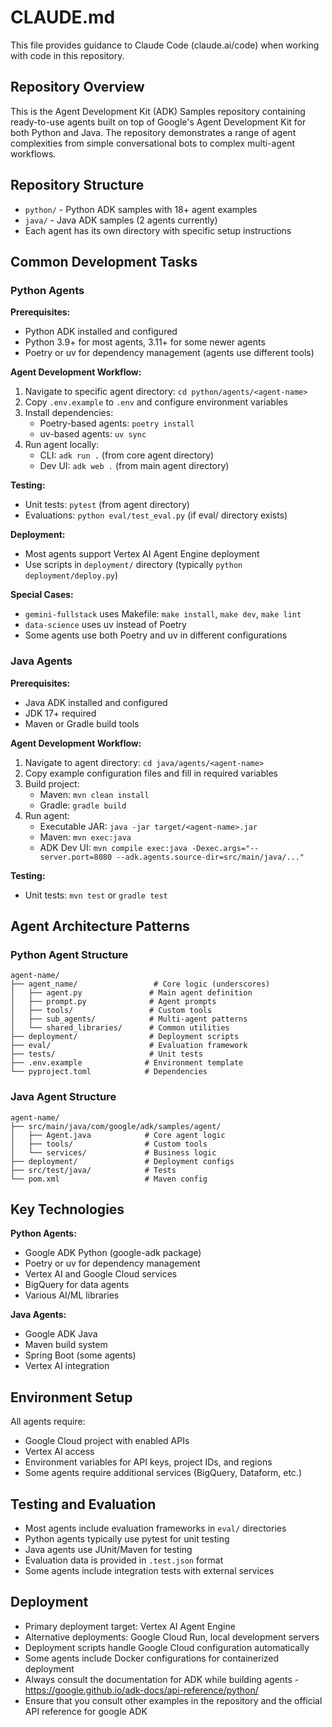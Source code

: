 # CLAUDE.md

This file provides guidance to Claude Code (claude.ai/code) when working with code in this repository.

## Repository Overview

This is the Agent Development Kit (ADK) Samples repository containing ready-to-use agents built on top of Google's Agent Development Kit for both Python and Java. The repository demonstrates a range of agent complexities from simple conversational bots to complex multi-agent workflows.

## Repository Structure

- `python/` - Python ADK samples with 18+ agent examples
- `java/` - Java ADK samples (2 agents currently)
- Each agent has its own directory with specific setup instructions

## Common Development Tasks

### Python Agents

**Prerequisites:**
- Python ADK installed and configured
- Python 3.9+ for most agents, 3.11+ for some newer agents
- Poetry or uv for dependency management (agents use different tools)

**Agent Development Workflow:**
1. Navigate to specific agent directory: `cd python/agents/<agent-name>`
2. Copy `.env.example` to `.env` and configure environment variables
3. Install dependencies:
   - Poetry-based agents: `poetry install`
   - uv-based agents: `uv sync`
4. Run agent locally:
   - CLI: `adk run .` (from core agent directory)
   - Dev UI: `adk web .` (from main agent directory)

**Testing:**
- Unit tests: `pytest` (from agent directory)
- Evaluations: `python eval/test_eval.py` (if eval/ directory exists)

**Deployment:**
- Most agents support Vertex AI Agent Engine deployment
- Use scripts in `deployment/` directory (typically `python deployment/deploy.py`)

**Special Cases:**
- `gemini-fullstack` uses Makefile: `make install`, `make dev`, `make lint`
- `data-science` uses uv instead of Poetry
- Some agents use both Poetry and uv in different configurations

### Java Agents

**Prerequisites:**
- Java ADK installed and configured
- JDK 17+ required
- Maven or Gradle build tools

**Agent Development Workflow:**
1. Navigate to agent directory: `cd java/agents/<agent-name>`
2. Copy example configuration files and fill in required variables
3. Build project:
   - Maven: `mvn clean install`
   - Gradle: `gradle build`
4. Run agent:
   - Executable JAR: `java -jar target/<agent-name>.jar`
   - Maven: `mvn exec:java`
   - ADK Dev UI: `mvn compile exec:java -Dexec.args="--server.port=8080 --adk.agents.source-dir=src/main/java/..."`

**Testing:**
- Unit tests: `mvn test` or `gradle test`

## Agent Architecture Patterns

### Python Agent Structure
```
agent-name/
├── agent_name/                 # Core logic (underscores)
│   ├── agent.py               # Main agent definition
│   ├── prompt.py              # Agent prompts
│   ├── tools/                 # Custom tools
│   ├── sub_agents/            # Multi-agent patterns
│   └── shared_libraries/      # Common utilities
├── deployment/                # Deployment scripts
├── eval/                      # Evaluation framework
├── tests/                     # Unit tests
├── .env.example              # Environment template
└── pyproject.toml            # Dependencies
```

### Java Agent Structure
```
agent-name/
├── src/main/java/com/google/adk/samples/agent/
│   ├── Agent.java            # Core agent logic
│   ├── tools/                # Custom tools
│   └── services/             # Business logic
├── deployment/               # Deployment configs
├── src/test/java/            # Tests
└── pom.xml                   # Maven config
```

## Key Technologies

**Python Agents:**
- Google ADK Python (google-adk package)
- Poetry or uv for dependency management
- Vertex AI and Google Cloud services
- BigQuery for data agents
- Various AI/ML libraries

**Java Agents:**
- Google ADK Java
- Maven build system
- Spring Boot (some agents)
- Vertex AI integration

## Environment Setup

All agents require:
- Google Cloud project with enabled APIs
- Vertex AI access
- Environment variables for API keys, project IDs, and regions
- Some agents require additional services (BigQuery, Dataform, etc.)

## Testing and Evaluation

- Most agents include evaluation frameworks in `eval/` directories
- Python agents typically use pytest for unit testing
- Java agents use JUnit/Maven for testing
- Evaluation data is provided in `.test.json` format
- Some agents include integration tests with external services

## Deployment

- Primary deployment target: Vertex AI Agent Engine
- Alternative deployments: Google Cloud Run, local development servers
- Deployment scripts handle Google Cloud configuration automatically
- Some agents include Docker configurations for containerized deployment
- Always consult the documentation for ADK while building agents - https://google.github.io/adk-docs/api-reference/python/
- Ensure that you consult other examples in the repository and the official API reference for google ADK